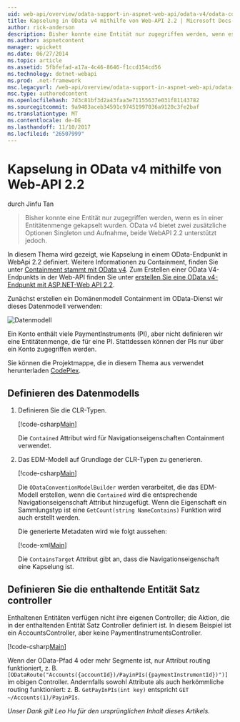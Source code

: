 ```yaml
---
uid: web-api/overview/odata-support-in-aspnet-web-api/odata-v4/odata-containment-in-web-api-22
title: Kapselung in OData v4 mithilfe von Web-API 2.2 | Microsoft Docs
author: rick-anderson
description: Bisher konnte eine Entität nur zugegriffen werden, wenn es in einer Entitätenmenge gekapselt wurden. OData v4 bietet zwei zusätzliche Optionen Singleton und Con jedoch...
ms.author: aspnetcontent
manager: wpickett
ms.date: 06/27/2014
ms.topic: article
ms.assetid: 5fbfefad-a17a-4c46-8646-f1ccd154cd56
ms.technology: dotnet-webapi
ms.prod: .net-framework
msc.legacyurl: /web-api/overview/odata-support-in-aspnet-web-api/odata-v4/odata-containment-in-web-api-22
msc.type: authoredcontent
ms.openlocfilehash: 7d3c81bf3d2a43faa3e71155637e031f81143782
ms.sourcegitcommit: 9a9483aceb34591c97451997036a9120c3fe2baf
ms.translationtype: MT
ms.contentlocale: de-DE
ms.lasthandoff: 11/10/2017
ms.locfileid: "26507999"
---
```

<a name="containment-in-odata-v4-using-web-api-22"></a>Kapselung in OData v4 mithilfe von Web-API 2.2
====================
durch Jinfu Tan

> Bisher konnte eine Entität nur zugegriffen werden, wenn es in einer Entitätenmenge gekapselt wurden. OData v4 bietet zwei zusätzliche Optionen Singleton und Aufnahme, beide WebAPI 2.2 unterstützt jedoch.


In diesem Thema wird gezeigt, wie Kapselung in einem OData-Endpunkt in WebApi 2.2 definiert. Weitere Informationen zu Containment, finden Sie unter [Containment stammt mit OData v4](https://blogs.msdn.com/b/odatateam/archive/2014/03/13/containment-is-coming-with-odata-v4.aspx). Zum Erstellen einer OData V4-Endpunkts in der Web-API finden Sie unter [erstellen Sie eine OData v4-Endpunkt mit ASP.NET-Web API 2.2](create-an-odata-v4-endpoint.md).

Zunächst erstellen ein Domänenmodell Containment im OData-Dienst wir dieses Datenmodell verwenden:

![Datenmodell](odata-containment-in-web-api-22/_static/image1.png)

Ein Konto enthält viele PaymentInstruments (PI), aber nicht definieren wir eine Entitätenmenge, die für eine PI. Stattdessen können der PIs nur über ein Konto zugegriffen werden.

Sie können die Projektmappe, die in diesem Thema aus verwendet herunterladen [CodePlex](https://aspnet.codeplex.com/SourceControl/latest#Samples/WebApi/OData/v4/ODataContainmentSample/).

## <a name="defining-the-data-model"></a>Definieren des Datenmodells

1. Definieren Sie die CLR-Typen.

    [!code-csharp[Main](odata-containment-in-web-api-22/samples/sample1.cs)]

    Die `Contained` Attribut wird für Navigationseigenschaften Containment verwendet.
2. Das EDM-Modell auf Grundlage der CLR-Typen zu generieren.

    [!code-csharp[Main](odata-containment-in-web-api-22/samples/sample2.cs)]

    Die `ODataConventionModelBuilder` werden verarbeitet, die das EDM-Modell erstellen, wenn die `Contained` wird die entsprechende Navigationseigenschaft Attribut hinzugefügt. Wenn die Eigenschaft ein Sammlungstyp ist eine `GetCount(string NameContains)` Funktion wird auch erstellt werden.

    Die generierte Metadaten wird wie folgt aussehen:

    [!code-xml[Main](odata-containment-in-web-api-22/samples/sample3.xml?highlight=10)]

    Die `ContainsTarget` Attribut gibt an, dass die Navigationseigenschaft eine Kapselung ist.

## <a name="define-the-containing-entity-set-controller"></a>Definieren Sie die enthaltende Entität Satz controller

Enthaltenen Entitäten verfügen nicht ihre eigenen Controller; die Aktion, die in der enthaltenden Entität Satz Controller definiert ist. In diesem Beispiel ist ein AccountsController, aber keine PaymentInstrumentsController.

[!code-csharp[Main](odata-containment-in-web-api-22/samples/sample4.cs)]

Wenn der OData-Pfad 4 oder mehr Segmente ist, nur Attribut routing funktioniert, z. B. `[ODataRoute("Accounts({accountId})/PayinPIs({paymentInstrumentId})")]` im obigen Controller. Andernfalls sowohl Attribute als auch herkömmliche routing funktioniert: z. B. `GetPayInPIs(int key)` entspricht `GET ~/Accounts(1)/PayinPIs`.

*Unser Dank gilt Leo Hu für den ursprünglichen Inhalt dieses Artikels.*
